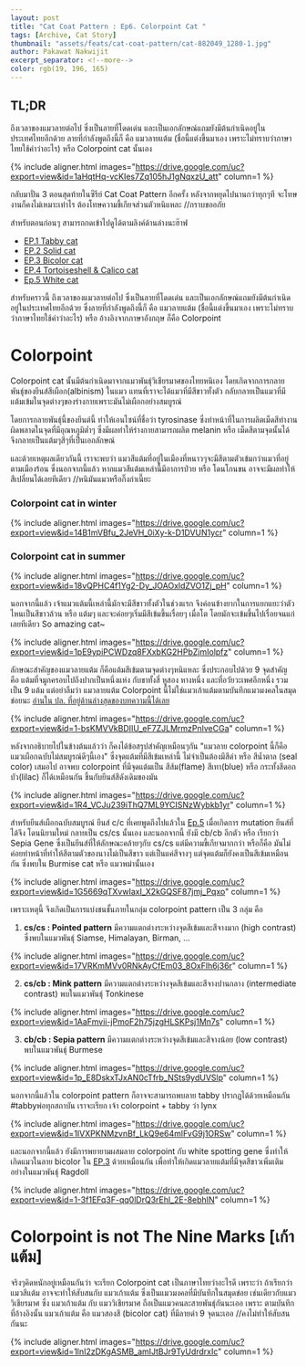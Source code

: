 ```yaml
---
layout: post
title: "Cat Coat Pattern : Ep6. Colorpoint Cat "
tags: [Archive, Cat Story]
thumbnail: "assets/feats/cat-coat-pattern/cat-882049_1280-1.jpg"
author: Pakawat Nakwijit
excerpt_separator: <!--more-->
color: rgb(19, 196, 165)
---
```


## TL;DR

ถึงเวลาของแมวลายต่อไป ซึ่งเป็นลายที่โดดเด่น และเป็นเอกลักษณ์แถมยังมีต้นกำเนิดอยู่ในประเทศไทยอีกด้วย ลายที่กำลังพูดถึงนี้ก็ คือ แมวลายแต้ม (ชื่อนี้แต่งขึ้นมาเอง เพราะไม่ทราบว่าภาษาไทยใช้คำว่าอะไร) หรือ Colorpoint cat นั้นเอง

<!--more-->

{% include aligner.html images="https://drive.google.com/uc?export=view&id=1aHqtHq-vcKIes7Zq105hJ1gNqxzU_att" column=1 %}

กลับมาปั่น 3 ตอนสุดท้ายในซีรีย์ Cat Coat Pattern อีกครั้ง หลังจากหยุดไปนานกว่าทุกๆที จะโทษงานก็คงไม่เหมาะเท่าไร ต้องโทษความขี้เกียจส่วนตัวหนิแหละ //กราบขออภัย

สำหรับตอนก่อนๆ สามารถกดเข้าไปดูได้ตามลิงค์ด้านล่างนะฮ๊าฟ
* [EP.1 Tabby cat](http://wp.curve.in.th/tabby)
* [EP.2 Solid cat](http://wp.curve.in.th/solid)
* [EP.3 Bicolor cat](http://wp.curve.in.th/bicolor)
* [EP.4 Tortoiseshell & Calico cat](http://wp.curve.in.th/tortoiseshell)
* [Ep.5 White cat](http://wp.curve.in.th/white-cat)

สำหรับคราวนี้ ถึงเวลาของแมวลายต่อไป ซึ่งเป็นลายที่โดดเด่น และเป็นเอกลักษณ์แถมยังมีต้นกำเนิดอยู่ในประเทศไทยอีกด้วย ซึ่งลายที่กำลังพูดถึงนี้ก็ คือ แมวลายแต้ม (ชื่อนี้แต่งขึ้นมาเอง เพราะไม่ทราบว่าภาษาไทยใช้คำว่าอะไร) หรือ อ้างอิงจากภาษาอังกฤษ ก็คือ Colorpoint

# Colorpoint

Colorpoint cat นั้นมีต้นกำเนิดมาจากแมวพันธุ์วิเชียรมาศของไทยหนิเอง โดยเกิดจากการกลายพันธุ์ของยีนส์สีเผือก(albinism) ในแมว แทนที่เราจะได้แมวที่มีสีขาวทั้งตัว กลับกลายเป็นแมวที่มีแต้มเข้มในจุดต่างๆของร่างกายเพราะมันไม่เผือกอย่างสมบูรณ์

โดยการกลายพันธุ์นี้ของยีนต์นี้ ทำให้เอนไซน์ที่ชื่อว่า tyrosinase ซึ่งทำหน้าที่ในการผลิตเม็ดสีทำงานผิดพลาดในจุดที่มีอุณหภูมิต่ำๆ ซึ่งมีผลทำให้ร่างกายสามารถผลิต melanin หรือ เม็ดสีตามจุดนั้นได้ จึงกลายเป็นแต้มๆสีๆที่เป็นเอกลักษณ์

และด้วยเหตุผลเดียวกันนี้ เราจะพบว่า แมวสีแต้มที่อยู่ในเมืองที่หนาวๆจะมีสีตามตัวเข้มกว่าแมวที่อยู่ตามเมืองร้อน ซึ่งนอกจากนี้แล้ว หากแมวสีแต้มเหล่านี้มีอาการป่วย หรือ โดนโกนขน อาจจะมีผลทำให้สีเปลี่ยนได้เลยทีเดียว //หนิมันแมวหรือกิ๊งก่าเนี๊ยะ

### Colorpoint cat in winter

{% include aligner.html images="https://drive.google.com/uc?export=view&id=14B1mVBfu_2JeVH_0iXy-k-D1DVUN1ycr" column=1 %}

### Colorpoint cat in summer

{% include aligner.html images="https://drive.google.com/uc?export=view&id=18vQPHC4f1Yg2-Dy_JOAOxldZVO1Zj_pH" column=1 %}

นอกจากนี้แล้ว เจ้าแมวแต้มนี้เหล่านี้มักจะมีสีขาวทั้งตัวในช่วงแรก จึงค่อนข้างยากในการแยกแยะว่าตัวไหนเป็นสีขาวล้วน หรือ แต้มๆ และจะค่อยๆเริ่มมีสีเข้มขึ้นเรื่อยๆ เมื่อโต โดยมักจะเข้มขึ้นไปเรื่อยจนแก่เลยทีเดียว So amazing cat~

{% include aligner.html images="https://drive.google.com/uc?export=view&id=1pE9ypiPCWDzq8FXxbKG2HPbZjmIolpfz" column=1 %}

ลักษณะสำคัญของแมวลายแต้ม ก็คือแต้มสีเข้มตามจุดต่างๆหนิแหละ ซึ่งประกอบไปด้วย 9 จุดสำคัญ คือ แต้มที่จมูกครอบไปถึงปากเป็นหนึ่งแห่ง กับขาทั้งสี่ หูสอง หางหนึ่ง และที่อวัยวะเพศอีกหนึ่ง รวมเป็น 9 แต้ม แต่อย่าลืมว่า แมวลายแต้ม Colorpoint นี้ไม่ใช่แมวเก้าแต้มตามบันทึกแมวมงคลในสมุดข่อยนะ [อ่านใน ปล. ที่อยู่ด้านล่างสุดของบทความนี้ได้เลย](http://wp.curve.in.th/colorpoint-cat#)

{% include aligner.html images="https://drive.google.com/uc?export=view&id=1-bsKMVVkBDIIU_eF7ZJLMrmzPnlveCGa" column=1 %}

หลังจากอธิบายไปในข้างต้นแล้วว่า ก็คงได้ข้อสรุปสำคัญเหมือนๆกัน "แมวลาย colorpoint นี้ก็คือ แมวเผือกฉบับไม่สมบูรณ์ดีๆนี้เอง" ซึ่งจุดแต้มที่มีสีเข้มเหล่านี้ ไม่จำเป็นต้องมีสีดำ หรือ สีน้ำตาล (seal color) เสมอไป อาจพบ colorpoint ที่มีจุดแต้มเป็น สีส้ม(flame) สีเทา(blue) หรือ กระทั้งสีดอกบัว(lilac) ก็ได้เหมือนกัน ขึ้นกับยีนส์สีดังเดิมของมัน

{% include aligner.html images="https://drive.google.com/uc?export=view&id=1R4_VCJu239iThQ7ML9YCISNzWybkb1yr" column=1 %}

สำหรับยีนส์เผือกฉบับสมบูรณ์ ยีนส์ c/c ที่เคยพูดถึงไปแล้วใน [Ep.5](http://wp.curve.in.th/white-cat) เมื่อเกิดการ mutation ยีนส์ที่ได้จึง โดนนิยามใหม่ กลายเป็น cs/cs นั้นเอง และนอกจากนี้ ยังมี cb/cb อีกตัว หรือ เรียกว่า Sepia Gene ซึ่งเป็นยีนส์ที่ให้ลักษณะคล้ายๆกับ cs/cs แต่มีความขี้เกียจมากกว่า หรือก็คือ มันไม่ค่อยทำหน้าที่ทำให้สีตามตัวของนางไม่เป็นสีขาว แต่เป็นแค่สีจางๆ แต่จุดแต้มก็ยังคงเป็นสีเข้มเหมือนกัน ซึ่งพบใน Burmise cat หรือ แมวพม่านั้นเอง

{% include aligner.html images="https://drive.google.com/uc?export=view&id=1G5669qTXvwIaxI_X2kGQSF87jmj_Pqxo" column=1 %}

เพราะเหตุนี้ จึงเกิดเป็นการแบ่งชนชั้นภายในกลุ่ม colorpoint pattern เป็น 3 กลุ่ม คือ
1. **cs/cs : Pointed pattern** มีความแตกต่างระหว่างจุดสีเข้มและสีจางมาก (high contrast) ซึ่งพบในแมวพันธุ์ Siamse, Himalayan, Birman, ...

{% include aligner.html images="https://drive.google.com/uc?export=view&id=17VRKmMVv0RNkAyCfEm03_8OxFlh6j36r" column=1 %}

2. **cs/cb : Mink pattern** มีความแตกต่างระหว่างจุดสีเข้มและสีจางปานกลาง (intermediate contrast) พบในแมวพันธุ์ Tonkinese

{% include aligner.html images="https://drive.google.com/uc?export=view&id=1AaFmvii-jPmoF2h75jzgHLSKPsj1Mn7s" column=1 %}

3. **cb/cb : Sepia pattern** มีความแตกต่างระหว่างจุดสีเข้มและสีจางน้อย (low contrast) พบในแมวพันธุ์ Burmese

{% include aligner.html images="https://drive.google.com/uc?export=view&id=1p_E8DskxTJxAN0cTfrb_NSts9ydUVSlp" column=1 %}

นอกจากนี้แล้วใน colorpoint pattern ก็อาจจะสามารถพบลาย tabby ปรากฏได้ด้วยเหมือนกัน <span class="tag-en">#tabbyพ่อทุกสถาบัน</span> เราจะเรียก เจ้า colorpoint + tabby ว่า lynx

{% include aligner.html images="https://drive.google.com/uc?export=view&id=1IVXPKNMzvnBf_LkQ9e64mlFvG9j1ORSw" column=1 %}

และนอกจากนี้แล้ว ยังมีการพยายามผสมลาย colorpoint กับ white spotting gene ซึ่งทำให้เกิดแมวในลาย bicolor ใน [EP.3](http://wp.curve.in.th/bicolor) ด้วยเหมือนกัน เพื่อทำให้เกิดแมวลายแต้มที่มีจุดสีขาวเพิ่มเติม อย่างในแมวพันธุ์ Ragdoll

{% include aligner.html images="https://drive.google.com/uc?export=view&id=1-3f1EFq3F-qq0lDrQ3rEhl_2E-8ebhIN" column=1 %}

# Colorpoint is not The Nine Marks [เก้าแต้ม]

จริงๆคิดหนักอยู่เหมือนกันว่า จะเรียก Colorpoint cat เป็นภาษาไทยว่าอะไรดี เพราะว่า ถ้าเรียกว่า แมวสีแต้ม อาจจะทำให้สับสนกับ แมวเก้าแต้ม ซึ่งเป็นแมวมงคลที่มีบันทึกในสมุดข่อย เช่นเดียวกับแมววิเชียรมาศ ซึ่ง แมวเก้าแต้ม กับ แมววิเชียรมาศ ถือเป็นแมวคนละสายพันธุ์กันนะเออ เพราะ ตามบันทึกที่อ้างอิงนั้น แมวเก้าแต้ม คือ แมวสองสี (bicolor cat) ที่มีลายดำ 9 จุดนะเออ //คงไม่ทำให้สับสนกันนะ

{% include aligner.html images="https://drive.google.com/uc?export=view&id=1lnI2zDKgASMB_amIJtBJr9TyUdrdrxIc" column=1 %}
